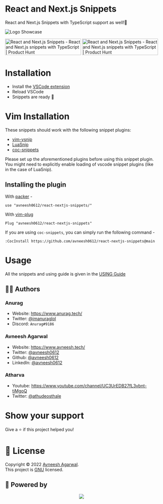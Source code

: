 # React and Next.js Snippets

React and Next.js Snippets with TypeScript support as well!🚀

![Logo Showcase](https://user-images.githubusercontent.com/76690419/153743536-15a5218f-12fc-4f20-9557-9f79863ef5b8.png)

<a href="https://www.producthunt.com/posts/react-and-next-js-snippets?utm_source=badge-featured&utm_medium=badge&utm_souce=badge-react-and-next-js-snippets" target="_blank"><img src="https://api.producthunt.com/widgets/embed-image/v1/featured.png?post_id=331596&theme=dark" alt="React and Next.js Snippets - React and Next.js snippets with TypeScript | Product Hunt" style="width: 250px; height: 54px;" width="250" height="54" /></a>
<a href="https://www.producthunt.com/posts/react-and-next-js-snippets?utm_source=badge-top-post-badge&utm_medium=badge&utm_souce=badge-react-and-next-js-snippets" target="_blank"><img src="https://api.producthunt.com/widgets/embed-image/v1/top-post-badge.png?post_id=331596&theme=dark&period=daily" alt="React and Next.js Snippets - React and Next.js snippets with TypeScript | Product Hunt" style="width: 250px; height: 54px;" width="250" height="54" /></a>

# Installation

- Install the [VSCode extension](https://marketplace.visualstudio.com/items?itemName=AvneeshAgarwal.react-nextjs-snippets)
- Reload VSCode
- Snippets are ready 🎉

# Vim Installation

These snippets should work with the following snippet plugins:

- [vim-vsnip](https://github.com/hrsh7th/vim-vsnip)
- [LuaSnip](https://github.com/L3MON4D3/LuaSnip)
- [coc-snippets](https://github.com/neoclide/coc-snippets)

Please set up the aforementioned plugins before using this snippet plugin. You
might need to explicitly enable loading of vscode snippet plugins (like in the case of LuaSnip).

## Installing the plugin

With [packer](https://github.com/wbthomason/packer.nvim) -

```
use "avneesh0612/react-nextjs-snippets/"
```

With [vim-plug](https://github.com/junegunn/vim-plug)

```
Plug "avneesh0612/react-nextjs-snippets"
```

If you are using `coc-snippets`, you can simply run the following command -

```
:CocInstall https://github.com/avneesh0612/react-nextjs-snippets@main
```

# Usage

All the snippets and using guide is given in the [USING Guide](./packages/vscode/README.md)

## 🦸‍♂️ Authors

### Anurag

- Website: https://www.anurag.tech/
- Twitter: [@imanuraglol](https://twitter.com/imanuraglol)
- Discord: `Anurag#9186`

### Avneesh Agarwal

- Website: https://www.avneesh.tech/
- Twitter: [@avneesh0612](https://twitter.com/avneesh0612)
- Github: [@avneesh0612](https://github.com/avneesh0612)
- LinkedIn: [@avneesh0612](https://www.linkedin.com/in/avneesh0612)

### Atharva

- Youtube: https://www.youtube.com/channel/UC3UrEDB27fL3vbnt-tiMgoQ
- Twitter: [@athudeosthale](https://twitter.com/athudeosthale)

# Show your support

Give a ⭐️ if this project helped you!

# 📝 License

Copyright © 2022 [Avneesh Agarwal](https://github.com/avneesh0612).<br />
This project is [GNU](https://github.com/avneesh0612/react-nextjs-snippets/blob/main/LICENSE) licensed.

## 🚀 Powered by

<p align="center">
<a href="https://vercel.com/avneesh0612?utm_source=buidlers-hub&utm_campaign=oss">
<img src="https://www.datocms-assets.com/31049/1618983297-powered-by-vercel.svg"/>
</a>
</p>
